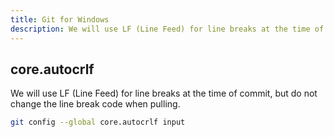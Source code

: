 ```yaml
---
title: Git for Windows
description: We will use LF (Line Feed) for line breaks at the time of commit, but do not change the line break code when pulling.
---
```


## core.autocrlf

We will use LF (Line Feed) for line breaks at the time of commit, but do not change the line break code when pulling.

```bash
git config --global core.autocrlf input
```

